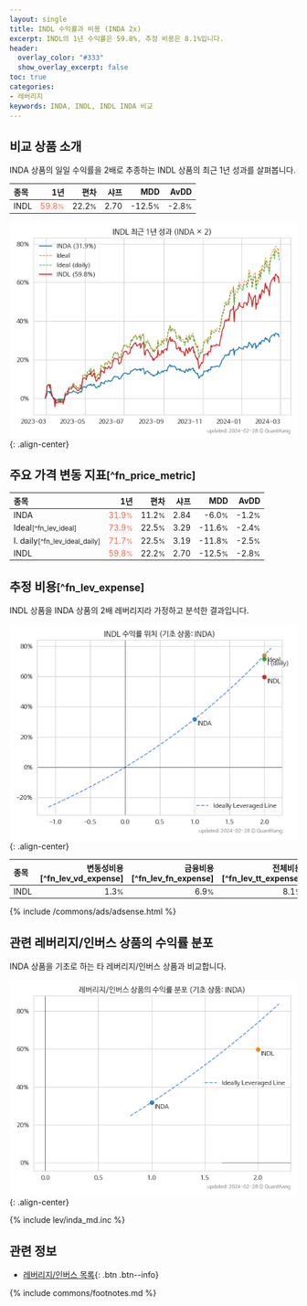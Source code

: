 ```yaml
---
layout: single
title: INDL 수익률과 비용 (INDA 2x)
excerpt: INDL의 1년 수익률은 59.8%, 추정 비용은 8.1%입니다.
header:
  overlay_color: "#333"
  show_overlay_excerpt: false
toc: true
categories:
- 레버리지
keywords: INDA, INDL, INDL INDA 비교
---
```


## 비교 상품 소개


INDA 상품의 일일 수익률을 2배로 추종하는 INDL 상품의 최근 1년 성과를 살펴봅니다.





| **종목** | **1년** | **편차** | **샤프** | **MDD** | **AvDD** |
| :------------ | ------: | -----------: | -------: | ------: | -------: |
| INDL | <span style="color: tomato">59.8<small>%</small></span> | 22.2<small>%</small> | 2.70 | -12.5<small>%</small> | -2.8<small>%</small> |

<!-- more -->


![INDL](/lev/images/indl.png){: .align-center}


## 주요 가격 변동 지표<small>[^fn_price_metric]</small>


| **종목** | **1년** | **편차** | **샤프** | **MDD** | **AvDD** |
| :------------ | ------: | -----------: | -------: | ------: | -------: |
| INDA | <span style="color: tomato">31.9<small>%</small></span> | 11.2<small>%</small> | 2.84 | -6.0<small>%</small> | -1.2<small>%</small> |
| Ideal<small>[^fn_lev_ideal]</small> | <span style="color: tomato">73.9<small>%</small></span> | 22.5<small>%</small> | 3.29 | -11.6<small>%</small> | -2.4<small>%</small> |
| I. daily<small>[^fn_lev_ideal_daily]</small> | <span style="color: tomato">71.7<small>%</small></span> | 22.5<small>%</small> | 3.19 | -11.8<small>%</small> | -2.5<small>%</small> |
| INDL | <span style="color: tomato">59.8<small>%</small></span> | 22.2<small>%</small> | 2.70 | -12.5<small>%</small> | -2.8<small>%</small> |


## 추정 비용<small>[^fn_lev_expense]</small><a id="expense"></a>

INDL 상품을 INDA 상품의 2배 레버리지라 가정하고 분석한 결과입니다.

![INDL](/lev/images/indl_ideal.png){: .align-center}

| **종목** | **변동성비용**[^fn_lev_vd_expense] | **금융비용**[^fn_lev_fn_expense] | **전체비용**[^fn_lev_tt_expense] |
| :------------ | ------: | -----------: | -------: |
| INDL | 1.3<small>%</small> | 6.9<small>%</small> | 8.1<small>%</small> |

{% include /commons/ads/adsense.html %}



## 관련 레버리지/인버스 상품의 수익률 분포

INDA 상품을 기초로 하는 타 레버리지/인버스 상품과 비교합니다.

![INDA](/lev/images/inda_ideal.png){: .align-center}

{% include lev/inda_md.inc %}


## 관련 정보

- [레버리지/인버스 목록](/lev/){: .btn .btn--info}

{% include commons/footnotes.md %}